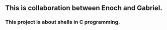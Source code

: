 ## This is collaboration between Enoch and Gabriel.
### This project is about shells in C programming.
